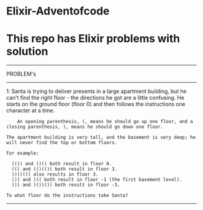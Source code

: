# Elixir-Adventofcode
# This repo has Elixir problems with solution
____________________________________________________________
PROBLEM's
____________________________________________________________
1:  Santa is trying to deliver presents in a large apartment building, but he can't find the right floor - the directions he got are a little confusing. He starts on the ground floor (floor 0) and then follows the instructions one character at a time.
    
        An opening parenthesis, (, means he should go up one floor, and a closing parenthesis, ), means he should go down one floor.

    The apartment building is very tall, and the basement is very deep; he will never find the top or bottom floors.

    For example:

      (()) and ()() both result in floor 0.
      ((( and (()(()( both result in floor 3.
      ))((((( also results in floor 3.
      ()) and ))( both result in floor -1 (the first basement level).
      ))) and )())()) both result in floor -3.

    To what floor do the instructions take Santa?
____________________________________________________________
